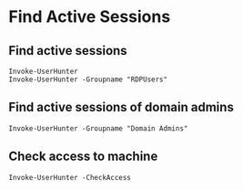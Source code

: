 # Find Active Sessions

## **Find active sessions**

```
Invoke-UserHunter
Invoke-UserHunter -Groupname "RDPUsers"
```

## **Find active sessions of domain admins**

```
Invoke-UserHunter -Groupname "Domain Admins"
```

## **Check access to machine**

```
Invoke-UserHunter -CheckAccess
```
